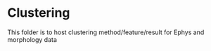 # Clustering
This folder is to host clustering method/feature/result  for Ephys and morphology data
